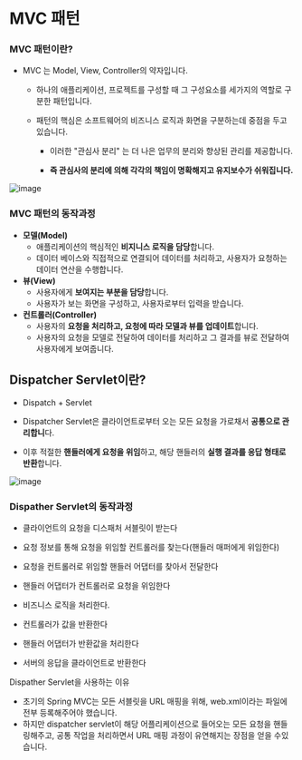 # MVC 패턴

### MVC 패턴이란?

- MVC 는 Model, View, Controller의 약자입니다.

  - 하나의 애플리케이션, 프로젝트를 구성할 때 그 구성요소를 세가지의 역할로 구분한 패턴입니다.

  - 패턴의 핵심은 소프트웨어의 비즈니스 로직과 화면을 구분하는데 중점을 두고있습니다.

    - 이러한 "관심사 분리" 는 더 나은 업무의 분리와 향상된 관리를 제공합니다.

    - **즉 관심사의 분리에 의해 각각의 책임이 명확해지고 유지보수가 쉬워집니다.**

![image](https://github.com/user-attachments/assets/d7ab7d81-0e90-4db3-bb14-64cd077c1f39)


### **MVC 패턴의 동작과정**

- **모델(Model)** 
  - 애플리케이션의 핵심적인 **비지니스 로직을 담당**합니다. 
  - 데이터 베이스와 직접적으로 연결되어 데이터를 처리하고, 사용자가 요청하는 데이터 연산을 수행합니다.
- **뷰(View)**
  - 사용자에게 **보여지는 부분을 담당**합니다. 
  - 사용자가 보는 화면을 구성하고, 사용자로부터 입력을 받습니다.
- **컨트롤러(Controller)**
  - 사용자의 **요청을 처리하고, 요청에 따라 모델과 뷰를 업데이트**합니다. 
  - 사용자의 요청을 모델로 전달하여 데이터를 처리하고 그 결과를 뷰로 전달하여 사용자에게 보여줍니다.



## Dispatcher Servlet이란?

- Dispatch + Servlet
- Dispatcher Servlet은 클라이언트로부터 오는 모든 요청을 가로채서 **공통으로 관리합니**다.

- 이후 적절한 **핸들러에게 요청을 위임**하고, 해당 핸들러의 **실행 결과를 응답 형태로 반환**합니다.

![image](https://github.com/user-attachments/assets/d237fa10-b5d2-4a80-a3e6-107436c793de)



### Dispather Servlet의 동작과정

- 클라이언트의 요청을 디스패처 서블릿이 받는다

- 요청 정보를 통해 요청을 위임할 컨트롤러를 찾는다(핸들러 매퍼에게 위임한다)

- 요청을 컨트롤러로 위임할 핸들러 어댑터를 찾아서 전달한다

- 핸들러 어댑터가 컨트롤러로 요청을 위임한다

- 비즈니스 로직을 처리한다.

- 컨트롤러가 값을 반환한다

- 핸들러 어댑터가 반환값을 처리한다

- 서버의 응답을 클라이언트로 반환한다

  

Dispather Servlet을 사용하는 이유

- 초기의 Spring MVC는 모든 서블릿을 URL 매핑을 위해, web.xml이라는 파일에 전부 등록해주어야 했습니다.
- 하지만 dispatcher servlet이 해당 어플리케이션으로 들어오는 모든 요청을 핸들링해주고, 공통 작업을 처리하면서 URL 매핑 과정이 유연해지는 장점을 얻을 수있습니다.
